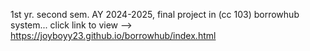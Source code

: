 1st yr. second sem. AY 2024-2025, final project in (cc 103) borrowhub system...
click link to view --> https://joyboyy23.github.io/borrowhub/index.html
